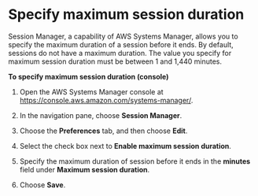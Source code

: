 # Specify maximum session duration<a name="session-preferences-max-timeout"></a>

Session Manager, a capability of AWS Systems Manager, allows you to specify the maximum duration of a session before it ends\. By default, sessions do not have a maximum duration\. The value you specify for maximum session duration must be between 1 and 1,440 minutes\.

**To specify maximum session duration \(console\)**

1. Open the AWS Systems Manager console at [https://console\.aws\.amazon\.com/systems\-manager/](https://console.aws.amazon.com/systems-manager/)\.

1. In the navigation pane, choose **Session Manager**\.

1. Choose the **Preferences** tab, and then choose **Edit**\.

1. Select the check box next to **Enable maximum session duration**\.

1. Specify the maximum duration of session before it ends in the **minutes** field under **Maximum session duration**\.

1. Choose **Save**\.